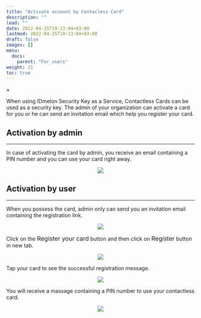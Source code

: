```yaml
---
title: "Activate account by Contacless Card"
description: ""
lead: ""
date: 2022-04-25T19:13:04+03:00
lastmod: 2022-04-25T19:13:04+03:00
draft: false
images: []
menu:
  docs:
    parent: "For_users"
weight: 21
toc: true
---
```


<div id="_modal" class="modal">
  <span class="close">&times;</span>
  <img class="modal-content" id="img01">
</div>

When using IDmelon Security Key as a Service, Contactless Cards can be used as a security key. The admin of your organization can activate a card for you or he can send an invitation email which help you register your card.

## Activation by admin

<hr class="hr-line">

In case of activating the card by admin, you receive an email containing a PIN number and you can use your card right away.

<p align="center">
    <img src="/images/vendor/UserPanel/active_card_1.png" class="doc-img-frame">
</p>

## Activation by user

<hr class="hr-line">
When you possess the card, admin only can send you an invitation email containing the registration link.

<p align="center">
    <img src="/images/vendor/UserPanel/active_card_2.png" class="doc-img-frame">
</p>

<div class="step-row-container">
  <div class="step-column bullet-container">
    <div class="bullet"></div>
  </div>
  <div class="card-column">
    <div class="step-text" >
      <div class="card-body">
        <p>Click on the <span style="font-size:16px;">Register your card</span> button and then click on <span style="font-size:16px;">Register</span> button in new tab.</p>
      </div>
    </div>
  </div>
</div>

<p align="center">
    <img src="/images/vendor/UserPanel/active_card_3.png" class="doc-img-frame">
</p>

<div class="step-row-container">
  <div class="step-column bullet-container">
    <div class="bullet"></div>
  </div>
  <div class="card-column">
    <div class="step-text" >
      <div class="card-body">
        <p>Tap your card to see the successful registration message.</p>
      </div>
    </div>
  </div>
</div>

<p align="center">
    <img src="/images/vendor/UserPanel/active_card_5.png" class="doc-img-frame">
</p>

<div class="step-row-container">
  <div class="step-column bullet-container">
    <div class="bullet"></div>
  </div>
  <div class="card-column">
    <div class="step-text" >
      <div class="card-body">
        <p>You will receive a massage containing a PIN number to use your contactless card.</p>
      </div>
    </div>
  </div>
</div>
<p align="center">
    <img src="/images/vendor/UserPanel/active_card_1.png" class="doc-img-frame">
</p>
